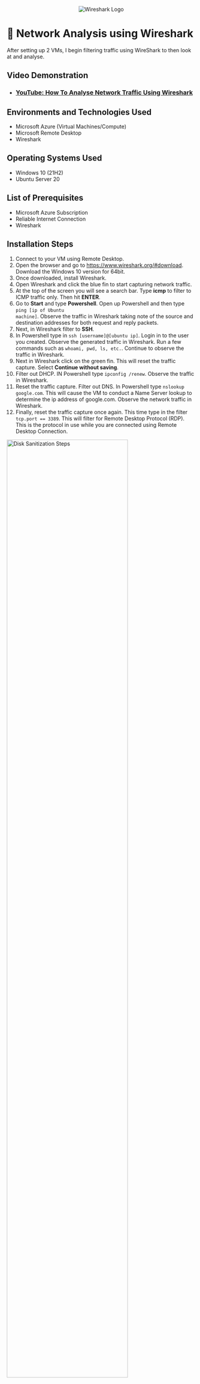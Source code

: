 <p align="center">
<img src="https://i.imgur.com/o7mCGi4.png" alt="Wireshark Logo"/>
</p>

# 🦈 Network Analysis using Wireshark
After setting up 2 VMs, I begin filtering traffic using WireShark to then look at and analyse.

<h2>Video Demonstration</h2>

- ### [YouTube: How To Analyse Network Traffic Using Wireshark](https://www.youtube.com)

<h2>Environments and Technologies Used</h2>

- Microsoft Azure (Virtual Machines/Compute)
- Microsoft Remote Desktop
- Wireshark

<h2>Operating Systems Used </h2>

- Windows 10</b> (21H2)
- Ubuntu Server 20

<h2>List of Prerequisites</h2>

- Microsoft Azure Subscription
- Reliable Internet Connection
- Wireshark

<h2>Installation Steps</h2>

1. Connect to your VM using Remote Desktop.
2. Open the browser and go to https://www.wireshark.org/#download. Download the Windows 10 version for 64bit.
3. Once downloaded, install Wireshark.
4. Open Wireshark and click the blue fin to start capturing network traffic.
5. At the top of the screen you will see a search bar. Type **icmp** to filter to ICMP traffic only. Then hit **ENTER**.
6. Go to **Start** and type **Powershell**. Open up Powershell and then type <code>ping [ip of Ubuntu machine]</code>. Observe the traffic in Wireshark taking note of the source and destination addresses for both request and reply packets.
7. Next, in Wireshark filter to **SSH**.
8. In Powershell type in <code>ssh [username]@[ubuntu ip]</code>. Login in to the user you created. Observe the generated traffic in Wireshark. Run a few commands such as <code>whoami, pwd, ls, etc.</code>. Continue to observe the traffic in Wireshark.
9. Next in Wireshark click on the green fin. This will reset the traffic capture. Select **Continue without saving**.
10. Filter out DHCP. IN Powershell type <code>ipconfig /renew</code>. Observe the traffic in Wireshark.
11. Reset the traffic capture. Filter out DNS. In Powershell type <code>nslookup google.com</code>. This will cause the VM to conduct a Name Server lookup to determine the ip address of google.com. Observe the network traffic in Wireshark.
12. Finally, reset the traffic capture once again. This time type in the filter <code>tcp.port == 3389</code>. This will filter for Remote Desktop Protocol (RDP). This is the protocol in use while  you are connected using Remote Desktop Connection.



<p>
<img src="https://i.imgur.com/DJmEXEB.png" height="80%" width="80%" alt="Disk Sanitization Steps"/>
</p>
<p>
Lorem ipsum dolor sit amet, consectetur adipiscing elit, sed do eiusmod tempor incididunt ut labore et dolore magna aliqua. Ut enim ad minim veniam, quis nostrud exercitation ullamco laboris nisi ut aliquip ex ea commodo consequat. Duis aute irure dolor in reprehenderit in voluptate velit esse cillum dolore eu fugiat nulla pariatur.
</p>
<br />
